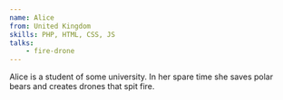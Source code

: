 ```yaml
---
name: Alice
from: United Kingdom
skills: PHP, HTML, CSS, JS
talks:
    - fire-drone
---
```


Alice is a student of some university. In her spare time she saves polar bears and creates drones that spit fire.
